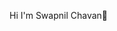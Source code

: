 Hi I'm Swapnil Chavan👋

<!--
**swapniiiil21/swapniiiil21** is a ✨ _special_ ✨ repository because its `README.md` (this file) appears on your GitHub profile.

Here are some ideas to get you started:

- 🔭 I’m currently working on Sonaami App
- 🌱 I’m currently learning Android Development
- 👯 I’m looking to collaborate on Twitter
- 🤔 I’m looking for help with Velocity documents
- 💬 Ask me about any anythingy you would love to
- 📫 How to reach me: Email.
- 😄 Pronouns: He
- ⚡ Fun fact: Coding Bugs were NOT named after an actual bug.
-->
